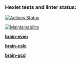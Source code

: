 ### Hexlet tests and linter status:
[![Actions Status](https://github.com/AXFZ123/php-project-45/actions/workflows/hexlet-check.yml/badge.svg)](https://github.com/AXFZ123/php-project-45/actions)

[![Maintainability](https://api.codeclimate.com/v1/badges/e463d263e12b16a4cedd/maintainability)](https://codeclimate.com/github/AXFZ123/php-project-45/maintainability)

[**brain-even**](https://asciinema.org/a/pQExeLU3ldyP3yi6pSQ1K2wjC)

[**brain-calc**](https://asciinema.org/a/CQeEQqvAhcEjSeiWrBE2qNcPb)

[**brain-gcd**](https://asciinema.org/a/hmFyYQc9VEowdQyDOZFthpKzw)
